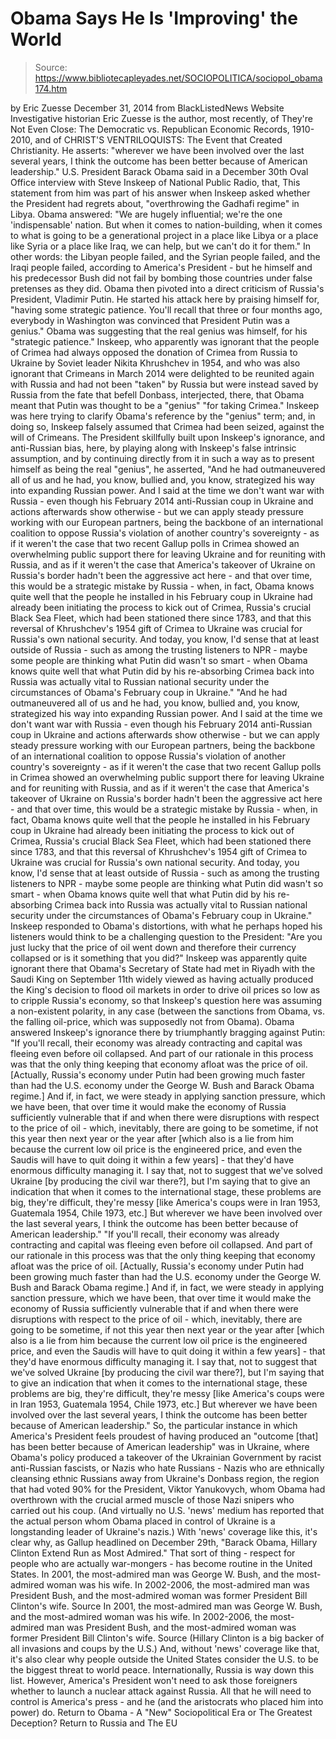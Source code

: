# Obama Says He Is 'Improving' the World

> Source: https://www.bibliotecapleyades.net/SOCIOPOLITICA/sociopol_obama174.htm

by Eric Zuesse December 31, 2014 from BlackListedNews Website
Investigative historian Eric Zuesse is the author, most recently, of They're Not Even Close: The Democratic vs. Republican Economic Records, 1910-2010,
and of CHRIST'S VENTRILOQUISTS: The Event that Created Christianity.
He asserts:
"wherever we have been involved over the last several years, I think the outcome has been better because of American leadership."
U.S. President Barack Obama said in a December 30th Oval Office interview with Steve Inskeep of National Public Radio, that,
This statement from him was part of his answer when Inskeep asked whether the President had regrets about,
"overthrowing the Gadhafi regime" in Libya.
Obama answered:
"We are hugely influential; we're the one 'indispensable' nation. But when it comes to nation-building, when it comes to what is going to be a generational project in a place like Libya or a place like Syria or a place like Iraq, we can help, but we can't do it for them."
In other words: the Libyan people failed, and the Syrian people failed, and the Iraqi people failed, according to America's President - but he himself and his predecessor Bush did not fail by bombing those countries under false pretenses as they did.
Obama then pivoted into a direct criticism of Russia's President, Vladimir Putin.
He started his attack here by praising himself for,
"having some strategic patience. You'll recall that three or four months ago, everybody in Washington was convinced that President Putin was a genius."
Obama was suggesting that the real genius was himself, for his "strategic patience."
Inskeep, who apparently was ignorant that the people of Crimea had always opposed the donation of Crimea from Russia to Ukraine by Soviet leader Nikita Khrushchev in 1954, and who was also ignorant that Crimeans in March 2014 were delighted to be reunited again with Russia and had not been "taken" by Russia but were instead saved by Russia from the fate that befell Donbass, interjected, there, that Obama meant that Putin was thought to be a "genius" "for taking Crimea."
Inskeep was here trying to clarify Obama's reference by the "genius" term; and, in doing so, Inskeep falsely assumed that Crimea had been seized, against the will of Crimeans.
The President skillfully built upon Inskeep's ignorance, and anti-Russian bias, here, by playing along with Inskeep's false intrinsic assumption, and by continuing directly from it in such a way as to present himself as being the real "genius", he asserted,
"And he had outmaneuvered all of us and he had, you know, bullied and, you know, strategized his way into expanding Russian power. And I said at the time we don't want war with Russia - even though his February 2014 anti-Russian coup in Ukraine and actions afterwards show otherwise - but we can apply steady pressure working with our European partners, being the backbone of an international coalition to oppose Russia's violation of another country's sovereignty - as if it weren't the case that two recent Gallup polls in Crimea showed an overwhelming public support there for leaving Ukraine and for reuniting with Russia, and as if it weren't the case that America's takeover of Ukraine on Russia's border hadn't been the aggressive act here - and that over time, this would be a strategic mistake by Russia - when, in fact, Obama knows quite well that the people he installed in his February coup in Ukraine had already been initiating the process to kick out of Crimea, Russia's crucial Black Sea Fleet, which had been stationed there since 1783, and that this reversal of Khrushchev's 1954 gift of Crimea to Ukraine was crucial for Russia's own national security. And today, you know, I'd sense that at least outside of Russia - such as among the trusting listeners to NPR - maybe some people are thinking what Putin did wasn't so smart - when Obama knows quite well that what Putin did by his re-absorbing Crimea back into Russia was actually vital to Russian national security under the circumstances of Obama's February coup in Ukraine."
"And he had outmaneuvered all of us and he had, you know, bullied and, you know, strategized his way into expanding Russian power.
And I said at the time we don't want war with Russia - even though his February 2014 anti-Russian coup in Ukraine and actions afterwards show otherwise - but we can apply steady pressure working with our European partners, being the backbone of an international coalition to oppose Russia's violation of another country's sovereignty - as if it weren't the case that two recent Gallup polls in Crimea showed an overwhelming public support there for leaving Ukraine and for reuniting with Russia, and as if it weren't the case that America's takeover of Ukraine on Russia's border hadn't been the aggressive act here - and that over time, this would be a strategic mistake by Russia - when, in fact, Obama knows quite well that the people he installed in his February coup in Ukraine had already been initiating the process to kick out of Crimea, Russia's crucial Black Sea Fleet, which had been stationed there since 1783, and that this reversal of Khrushchev's 1954 gift of Crimea to Ukraine was crucial for Russia's own national security.
And today, you know, I'd sense that at least outside of Russia - such as among the trusting listeners to NPR - maybe some people are thinking what Putin did wasn't so smart - when Obama knows quite well that what Putin did by his re-absorbing Crimea back into Russia was actually vital to Russian national security under the circumstances of Obama's February coup in Ukraine."
Inskeep responded to Obama's distortions, with what he perhaps hoped his listeners would think to be a challenging question to the President:
"Are you just lucky that the price of oil went down and therefore their currency collapsed or is it something that you did?"
Inskeep was apparently quite ignorant there that Obama's Secretary of State had met in Riyadh with the Saudi King on September 11th widely viewed as having actually produced the King's decision to flood oil markets in order to drive oil prices so low as to cripple Russia's economy, so that Inskeep's question here was assuming a non-existent polarity, in any case (between the sanctions from Obama, vs. the falling oil-price, which was supposedly not from Obama).
Obama answered Inskeep's ignorance there by triumphantly bragging against Putin:
"If you'll recall, their economy was already contracting and capital was fleeing even before oil collapsed. And part of our rationale in this process was that the only thing keeping that economy afloat was the price of oil. [Actually, Russia's economy under Putin had been growing much faster than had the U.S. economy under the George W. Bush and Barack Obama regime.] And if, in fact, we were steady in applying sanction pressure, which we have been, that over time it would make the economy of Russia sufficiently vulnerable that if and when there were disruptions with respect to the price of oil - which, inevitably, there are going to be sometime, if not this year then next year or the year after [which also is a lie from him because the current low oil price is the engineered price, and even the Saudis will have to quit doing it within a few years] - that they'd have enormous difficulty managing it. I say that, not to suggest that we've solved Ukraine [by producing the civil war there?], but I'm saying that to give an indication that when it comes to the international stage, these problems are big, they're difficult, they're messy [like America's coups were in Iran 1953, Guatemala 1954, Chile 1973, etc.] But wherever we have been involved over the last several years, I think the outcome has been better because of American leadership."
"If you'll recall, their economy was already contracting and capital was fleeing even before oil collapsed. And part of our rationale in this process was that the only thing keeping that economy afloat was the price of oil.
[Actually, Russia's economy under Putin had been growing much faster than had the U.S. economy under the George W. Bush and Barack Obama regime.]
And if, in fact, we were steady in applying sanction pressure, which we have been, that over time it would make the economy of Russia sufficiently vulnerable that if and when there were disruptions with respect to the price of oil - which, inevitably, there are going to be sometime, if not this year then next year or the year after [which also is a lie from him because the current low oil price is the engineered price, and even the Saudis will have to quit doing it within a few years] - that they'd have enormous difficulty managing it.
I say that, not to suggest that we've solved Ukraine [by producing the civil war there?], but I'm saying that to give an indication that when it comes to the international stage, these problems are big, they're difficult, they're messy [like America's coups were in Iran 1953, Guatemala 1954, Chile 1973, etc.]
But wherever we have been involved over the last several years, I think the outcome has been better because of American leadership."
So, the particular instance in which America's President feels proudest of having produced an "outcome [that] has been better because of American leadership" was in Ukraine, where Obama's policy produced a takeover of the Ukrainian Government by racist anti-Russian fascists, or Nazis who hate Russians - Nazis who are ethnically cleansing ethnic Russians away from Ukraine's Donbass region, the region that had voted 90% for the President, Viktor Yanukovych, whom Obama had overthrown with the crucial armed muscle of those Nazi snipers who carried out his coup.
(And virtually no U.S. 'news' medium has reported that the actual person whom Obama placed in control of Ukraine is a longstanding leader of Ukraine's nazis.)
With 'news' coverage like this, it's clear why, as Gallup headlined on December 29th, "Barack Obama, Hillary Clinton Extend Run as Most Admired."
That sort of thing - respect for people who are actually war-mongers - has become routine in the United States.
In 2001, the most-admired man was George W. Bush, and the most-admired woman was his wife. In 2002-2006, the most-admired man was President Bush, and the most-admired woman was former President Bill Clinton's wife. Source
In 2001, the most-admired man was George W. Bush, and the most-admired woman was his wife.
In 2002-2006, the most-admired man was President Bush, and the most-admired woman was former President Bill Clinton's wife.
Source
(Hillary Clinton is a big backer of all invasions and coups by the U.S.)
And, without 'news' coverage like that, it's also clear why people outside the United States consider the U.S. to be the biggest threat to world peace. Internationally, Russia is way down this list.
However, America's President won't need to ask those foreigners whether to launch a nuclear attack against Russia.
All that he will need to control is America's press - and he (and the aristocrats who placed him into power) do.
Return to Obama - A "New" Sociopolitical Era or The Greatest Deception?
Return to Russia and The EU
